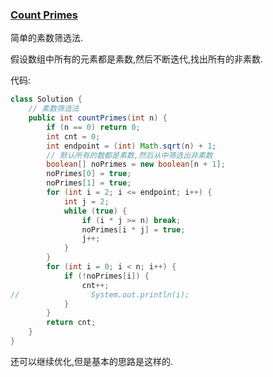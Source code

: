 ### [Count Primes](https://leetcode.com/problems/count-primes/description/)

简单的素数筛选法.

假设数组中所有的元素都是素数,然后不断迭代,找出所有的非素数.

代码:

```Java
class Solution {
    // 素数筛选法
    public int countPrimes(int n) {
        if (n == 0) return 0;
        int cnt = 0;
        int endpoint = (int) Math.sqrt(n) + 1;
        // 默认所有的数都是素数,然后从中筛选出非素数
        boolean[] noPrimes = new boolean[n + 1];
        noPrimes[0] = true;
        noPrimes[1] = true;
        for (int i = 2; i <= endpoint; i++) {
            int j = 2;
            while (true) {
                if (i * j >= n) break;
                noPrimes[i * j] = true;
                j++;
            }
        }
        for (int i = 0; i < n; i++) {
            if (!noPrimes[i]) {
                cnt++;
//                System.out.println(i);
            }
        }
        return cnt;
    }
}
```

还可以继续优化,但是基本的思路是这样的.
